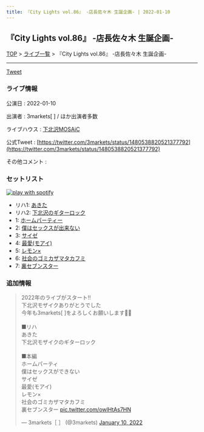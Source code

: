 ```yaml
---
title: 『City Lights vol.86』 -店長佐々木 生誕企画- | 2022-01-10
---
```

## 『City Lights vol.86』 -店長佐々木 生誕企画-

[TOP](/setlist/) > [ライブ一覧](lives.html) > 『City Lights vol.86』 -店長佐々木 生誕企画-

___

<a href="https://twitter.com/share?ref_src=twsrc%5Etfw" data-text="3markets[ ]セットリスト > 『City Lights vol.86』 -店長佐々木 生誕企画-" class="twitter-share-button" data-via="3markets" data-hashtags="3markets" data-related="3markets" data-show-count="false">Tweet</a>

### ライブ情報

公演日
:    2022-01-10

出演者
:    3markets[ ] / ほか出演者多数

ライブハウス
:    [下北沢MOSAiC](livehouse011.html)

公式Tweet
:    [https://twitter.com/3markets/status/1480538820521377792](https://twitter.com/3markets/status/1480538820521377792)

その他コメント
:    

### セットリスト


[![play with spotify](images/spotify-icon.png)](https://open.spotify.com/playlist/4dgCNjSjawWVtfybLCZsGJ)



*  リハ1: [あきた](song019.html)
*  リハ2: [下北沢のギターロック](song015.html)
*  1: [ホームパーティー](song011.html)
*  2: [僕はセックスが出来ない](song006.html)
*  3: [サイゼ](song004.html)
*  4: [最愛(モアイ)](song014.html)
*  5: [レモン×](song003.html)
*  6: [社会のゴミカザマタカフミ](song002.html)
*  7: [裏セブンスター](song017.html)


### 追加情報



<blockquote class="twitter-tweet"><p lang="ja" dir="ltr">2022年のライブがスタート‼️<br>下北沢モザイクありがとうでした<br>今年も3markets[ ]をよろしくお願いします🤲🤲<br><br>■リハ　<br>あきた<br>下北沢モザイクのギターロック<br><br>■本編<br>ホームパーティ<br>僕はセックスができない<br>サイゼ<br>最愛(モアイ)<br>レモン×<br>社会のゴミカザマタカフミ<br>裏セブンスター <a href="https://t.co/owlHtAs7HN">pic.twitter.com/owlHtAs7HN</a></p>&mdash; 3markets［ ］ (@3markets) <a href="https://twitter.com/3markets/status/1480538820521377792?ref_src=twsrc%5Etfw">January 10, 2022</a></blockquote>
<script async src="https://platform.twitter.com/widgets.js" charset="utf-8"></script>




<script async src="https://platform.twitter.com/widgets.js" charset="utf-8"></script>